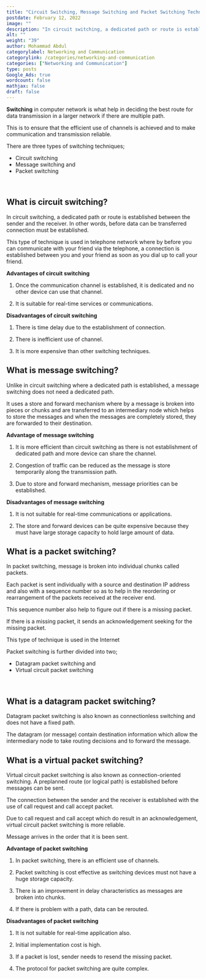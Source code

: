 ```yaml
---
title: "Circuit Switching, Message Switching and Packet Switching Techniques Explained"
postdate: February 12, 2022
image: ""
description: "In circuit switching, a dedicated path or route is established between the sender and the receiver while a message switching does not need a dedicated path also, in a packet switching each packet is sent individually with a source and destination IP address and also with a sequence number"
alt: ""
weight: "39"
author: Mohammad Abdul
categorylabel: Networking and Communication
categorylink: /categories/networking-and-communication
categories: ["Networking and Communication"]
type: posts
Google_Ads: true
wordcount: false
mathjax: false
draft: false
---
```



**Switching** in computer network is what help in deciding the best route for data transmission in a larger network if there are multiple path.

This is to ensure that the efficient use of channels is achieved and to make communication and transmission reliable.

There are three types of switching techniques;

<ul class="ul-in-post">
<li>Circuit switching</li>
<li>Message switching and</li>
<li>Packet switching</li>
</ul>
</br>

## What is circuit switching?

In circuit switching, a dedicated path or route is established between the sender and the receiver. In other words, before data can be transferred connection must be established.

This type of technique is used in telephone network where by before you can communicate with your friend via the telephone, a connection is established between you and your friend as soon as you dial up to call your friend.

**Advantages of circuit switching**
</br>

1. Once the communication channel is established, it is dedicated and no other device can use that channel.

2. It is suitable for real-time services or communications.

**Disadvantages of circuit switching**
</br>

1. There is time delay due to the establishment of connection.

2. There is inefficient use of channel.

3. It is more expensive than other switching techniques.

## What is message switching?

Unlike in circuit switching where a dedicated path is established, a message switching does not need a dedicated path.

It uses a store and forward mechanism where by a message is broken into pieces or chunks and are transferred to an intermediary node which helps to store the messages and when the messages are completely stored, they are forwarded to their destination.

**Advantage of message switching**
</br>

1. It is more efficient than circuit switching as there is not establishment of dedicated path and more device can share the channel.

2. Congestion of traffic can be reduced as the message is store temporarily along the transmission path.

3. Due to store and forward mechanism, message priorities can be established.

**Disadvantages of message switching**
</br>

1. It is not suitable for real-time communications or applications.

2. The store and forward devices can be quite expensive because they must have large storage capacity to hold large amount of data.

## What is a packet switching?

In packet switching, message is broken into individual chunks called packets.

Each packet is sent individually with a source and destination IP address and also with a sequence number so as to help in the reordering or rearrangement of the packets received at the receiver end.

This sequence number also help to figure out if there is a missing packet.

If there is a missing packet, it sends an acknowledgement seeking for the missing packet.

This type of technique is used in the Internet

Packet switching is further divided into two;

<ul class="ul-in-post">
<li>Datagram packet switching and</li>
<li>Virtual circuit packet switching</li>
</ul>
</br>

## What is a datagram packet switching?

Datagram packet switching is also known as connectionless switching and does not have a fixed path.

The datagram (or message) contain destination information which allow the intermediary node to take routing decisions and to forward the message.

## What is a virtual packet switching?

Virtual circuit packet switching is also known as connection-oriented switching. A preplanned route (or logical path) is established before messages can be sent.

The connection between the sender and the receiver is established with the use of call request and call accept packet.

Due to call request and call accept which do result in an acknowledgement, virtual circuit packet switching is more reliable.

Message arrives in the order that it is been sent.

**Advantage of packet switching**
</br>

1. In packet switching, there is an efficient use of channels.

2. Packet switching is cost effective as switching devices must not have a huge storage capacity.

3. There is an improvement in delay characteristics as messages are broken into chunks.

4. If there is problem with a path, data can be rerouted.

**Disadvantages of packet switching**
</br>

1. It is not suitable for real-time application also.

2. Initial implementation cost is high.

3. If a packet is lost, sender needs to resend the missing packet.

4. The protocol for packet switching are quite complex.
